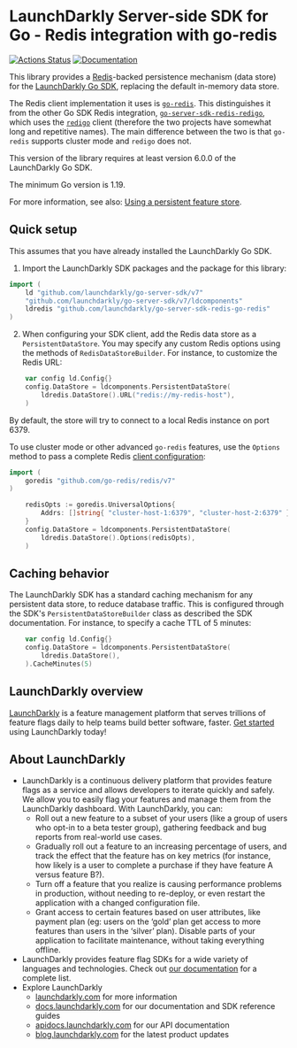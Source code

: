 # LaunchDarkly Server-side SDK for Go - Redis integration with go-redis

[![Actions Status](https://github.com/launchdarkly/go-server-sdk-redis-go-redis/actions/workflows/ci.yml/badge.svg?branch=main)](https://github.com/launchdarkly/go-server-sdk-redis-go-redis/actions/workflows/ci.yml)
 [![Documentation](https://img.shields.io/static/v1?label=go.dev&message=reference&color=00add8)](https://pkg.go.dev/github.com/launchdarkly/go-server-sdk-redis-go-redis)

This library provides a [Redis](https://redis.io/)-backed persistence mechanism (data store) for the [LaunchDarkly Go SDK](https://github.com/launchdarkly/go-server-sdk), replacing the default in-memory data store.

The Redis client implementation it uses is [`go-redis`](https://github.com/redis/go-redis). This distinguishes it from the other Go SDK Redis integration, [`go-server-sdk-redis-redigo`](https://github.com/launchdarkly/go-server-sdk-redis-redigo), which uses the [`redigo`](https://github.com/gomodule/redigo) client (therefore the two projects have somewhat long and repetitive names). The main difference between the two is that `go-redis` supports cluster mode and `redigo` does not.

This version of the library requires at least version 6.0.0 of the LaunchDarkly Go SDK.

The minimum Go version is 1.19.

For more information, see also: [Using a persistent feature store](https://docs.launchdarkly.com/sdk/concepts/feature-store).

## Quick setup

This assumes that you have already installed the LaunchDarkly Go SDK.

1. Import the LaunchDarkly SDK packages and the package for this library:

```go
import (
    ld "github.com/launchdarkly/go-server-sdk/v7"
    "github.com/launchdarkly/go-server-sdk/v7/ldcomponents"
    ldredis "github.com/launchdarkly/go-server-sdk-redis-go-redis"
)
```

2. When configuring your SDK client, add the Redis data store as a `PersistentDataStore`. You may specify any custom Redis options using the methods of `RedisDataStoreBuilder`. For instance, to customize the Redis URL:

```go
    var config ld.Config{}
    config.DataStore = ldcomponents.PersistentDataStore(
        ldredis.DataStore().URL("redis://my-redis-host"),
    )
```

By default, the store will try to connect to a local Redis instance on port 6379.

To use cluster mode or other advanced `go-redis` features, use the `Options` method to pass a complete Redis [client configuration](https://pkg.go.dev/github.com/go-redis/redis/v8?tab=doc#UniversalOptions):

```go
import (
    goredis "github.com/go-redis/redis/v7"
)

    redisOpts := goredis.UniversalOptions{
        Addrs: []string{ "cluster-host-1:6379", "cluster-host-2:6379" },
    }
    config.DataStore = ldcomponents.PersistentDataStore(
        ldredis.DataStore().Options(redisOpts),
    )
```

## Caching behavior

The LaunchDarkly SDK has a standard caching mechanism for any persistent data store, to reduce database traffic. This is configured through the SDK's `PersistentDataStoreBuilder` class as described the SDK documentation. For instance, to specify a cache TTL of 5 minutes:

```go
    var config ld.Config{}
    config.DataStore = ldcomponents.PersistentDataStore(
        ldredis.DataStore(),
    ).CacheMinutes(5)
```

## LaunchDarkly overview

[LaunchDarkly](https://www.launchdarkly.com) is a feature management platform that serves trillions of feature flags daily to help teams build better software, faster. [Get started](https://docs.launchdarkly.com/docs/getting-started) using LaunchDarkly today!

## About LaunchDarkly

* LaunchDarkly is a continuous delivery platform that provides feature flags as a service and allows developers to iterate quickly and safely. We allow you to easily flag your features and manage them from the LaunchDarkly dashboard.  With LaunchDarkly, you can:
    * Roll out a new feature to a subset of your users (like a group of users who opt-in to a beta tester group), gathering feedback and bug reports from real-world use cases.
    * Gradually roll out a feature to an increasing percentage of users, and track the effect that the feature has on key metrics (for instance, how likely is a user to complete a purchase if they have feature A versus feature B?).
    * Turn off a feature that you realize is causing performance problems in production, without needing to re-deploy, or even restart the application with a changed configuration file.
    * Grant access to certain features based on user attributes, like payment plan (eg: users on the ‘gold’ plan get access to more features than users in the ‘silver’ plan). Disable parts of your application to facilitate maintenance, without taking everything offline.
* LaunchDarkly provides feature flag SDKs for a wide variety of languages and technologies. Check out [our documentation](https://docs.launchdarkly.com/docs) for a complete list.
* Explore LaunchDarkly
    * [launchdarkly.com](https://www.launchdarkly.com/ "LaunchDarkly Main Website") for more information
    * [docs.launchdarkly.com](https://docs.launchdarkly.com/  "LaunchDarkly Documentation") for our documentation and SDK reference guides
    * [apidocs.launchdarkly.com](https://apidocs.launchdarkly.com/  "LaunchDarkly API Documentation") for our API documentation
    * [blog.launchdarkly.com](https://blog.launchdarkly.com/  "LaunchDarkly Blog Documentation") for the latest product updates

